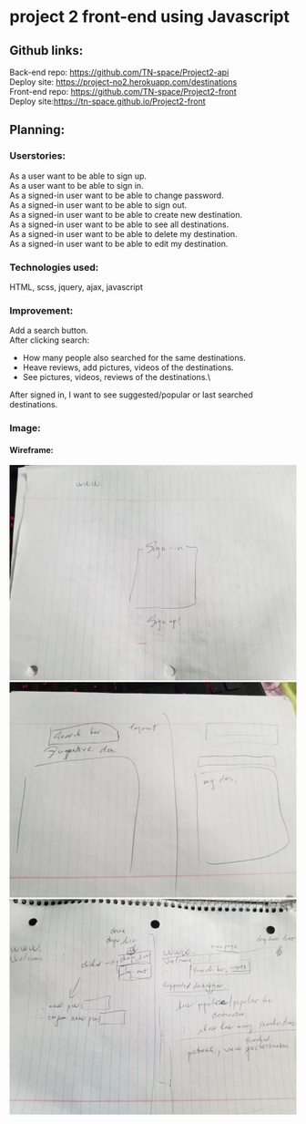 
# project 2 front-end using Javascript

## Github links:

Back-end repo: https://github.com/TN-space/Project2-api \
Deploy site: https://project-no2.herokuapp.com/destinations \
Front-end repo: https://github.com/TN-space/Project2-front \
Deploy site:https://tn-space.github.io/Project2-front

## Planning:

### Userstories:

As a user want to be able to sign up.\
As a user want to be able to sign in.\
As a signed-in user want to be able to change password.\
As a signed-in user want to be able to sign out.\
As a signed-in user want to be able to create new destination.\
As a signed-in user want to be able to see all destinations.\
As a signed-in user want to be able to delete my destination.\
As a signed-in user want to be able to edit my destination.

### Technologies used:
HTML, scss, jquery, ajax, javascript


### Improvement:
Add a search button. \
After clicking search:
  - How many people also searched for the same destinations.
  - Heave reviews, add pictures, videos of the destinations.
  - See pictures, videos, reviews of the destinations.\

After signed in, I want to see suggested/popular or last searched destinations.

### Image:

#### Wireframe:
<img src="./public/images/wireframe1.jpg"> \
<img src="./public/images/wireframe2.jpg"> \
<img src="./public/images/wireframe3.jpg">
